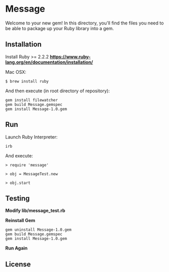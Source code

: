 # Message

Welcome to your new gem! In this directory, you'll find the files you need to be able to package up your Ruby library into a gem.

## Installation
Install Ruby >= 2.2.2
**https://www.ruby-lang.org/en/documentation/installation/**

Mac OSX:

`$ brew install ruby`

And then execute (in root directory of repository):

    gem install filewatcher
    gem build Message.gemspec
    gem install Message-1.0.gem


## Run

Launch Ruby Interpreter:
 
 `irb`
 
And execute:

`> require 'message'`

`> obj = MessageTest.new`

`> obj.start`

 

## Testing
**Modify lib/message_test.rb**

**Reinstall Gem**

    gem uninstall Message-1.0.gem
    gem build Message.gemspec
    gem install Message-1.0.gem
    
**Run Again**

## License


